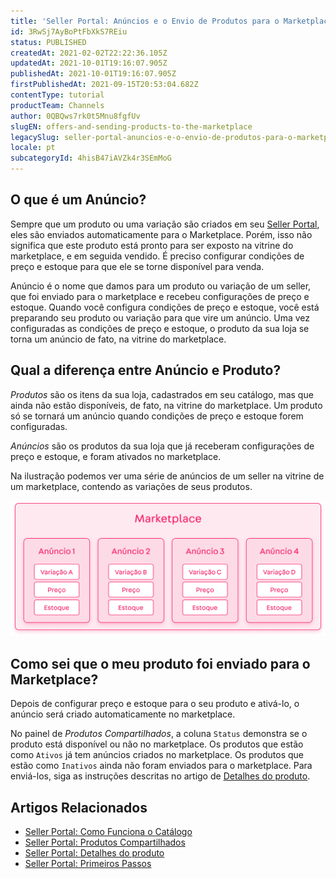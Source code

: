 ```yaml
---
title: 'Seller Portal: Anúncios e o Envio de Produtos para o Marketplace'
id: 3RwSj7AyBoPtFbXkS7REiu
status: PUBLISHED
createdAt: 2021-02-02T22:22:36.105Z
updatedAt: 2021-10-01T19:16:07.905Z
publishedAt: 2021-10-01T19:16:07.905Z
firstPublishedAt: 2021-09-15T20:53:04.682Z
contentType: tutorial
productTeam: Channels
author: 0QBQws7rk0t5Mnu8fgfUv
slugEN: offers-and-sending-products-to-the-marketplace
legacySlug: seller-portal-anuncios-e-o-envio-de-produtos-para-o-marketplace
locale: pt
subcategoryId: 4hisB47iAVZk4r3SEmMoG
---
```


## O que é um Anúncio?

Sempre que um produto ou uma variação são criados em seu [Seller Portal](/pt/tutorial/seller-portal-primeiros-passos--6w1vBdRH2uuBGmUqgNQjwK), eles são enviados automaticamente para o Marketplace. Porém, isso não significa que este produto está pronto para ser exposto na vitrine do marketplace, e em seguida vendido. É preciso configurar condições de preço e estoque para que ele se torne disponível para venda.

Anúncio é o nome que damos para um produto ou variação de um seller, que foi enviado para o marketplace e recebeu configurações de preço e estoque. Quando você configura condições de preço e estoque, você está preparando seu produto ou variação para que vire um anúncio. Uma vez configuradas as condições de preço e estoque, o produto da sua loja se torna um anúncio de fato, na vitrine do marketplace.

## Qual a diferença entre Anúncio e Produto?

*Produtos* são os itens da sua loja, cadastrados em seu catálogo, mas que ainda não estão disponíveis, de fato, na vitrine do marketplace. Um produto só se tornará um anúncio quando condições de preço e estoque forem configuradas.

*Anúncios* são os produtos da sua loja que já receberam configurações de preço e estoque, e foram ativados no marketplace. 

Na ilustração podemos ver uma série de anúncios de um seller na vitrine de um marketplace, contendo as variações de seus produtos.

![ilustra-anuncio](https://raw.githubusercontent.com/vtexdocs/help-center-content/refs/heads/main/docs/pt/tutorials/sellers/seller-portal/seller-portal-anuncios-e-o-envio-de-produtos-para-o-marketplace_1.png)

## Como sei que o meu produto foi enviado para o Marketplace?

Depois de configurar preço e estoque para o seu produto e ativá-lo, o anúncio será criado automaticamente no marketplace. 

No painel de *Produtos Compartilhados*, a coluna `Status` demonstra se o produto está disponível ou não no marketplace. 
Os produtos que estão como `Ativos` já tem anúncios criados no marketplace. 
Os produtos que estão como `Inativos` ainda não foram enviados para o marketplace. Para enviá-los, siga as instruções descritas no artigo de [Detalhes do produto](/pt/tutorial/seller-portal-detalhes-do-produto--K0WWsERWj7aQtmZinhYoP).

## Artigos Relacionados

- [Seller Portal: Como Funciona o Catálogo](/pt/tutorial/seller-portal-como-funciona-o-catalogo--7pMB6YOt6YQDQQbzFB4Pxp)      
- [Seller Portal: Produtos Compartilhados](/pt/tutorial/seller-portal-produtos-compartilhados--6vUGj2UmOuLzQTK9pj04lu)    
- [Seller Portal: Detalhes do produto](/pt/tutorial/seller-portal-detalhes-do-produto--K0WWsERWj7aQtmZinhYoP)    
- [Seller Portal: Primeiros Passos](/pt/tutorial/seller-portal-primeiros-passos--6w1vBdRH2uuBGmUqgNQjwK)  

